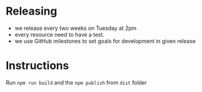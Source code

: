 # Releasing

- we release every two weeks on Tuesday at 2pm
- every resource need to have a test.
- we use GitHub milestones to set goals for development in given release

# Instructions

Run `npm run build` and the `npm publish` from `dist` folder
